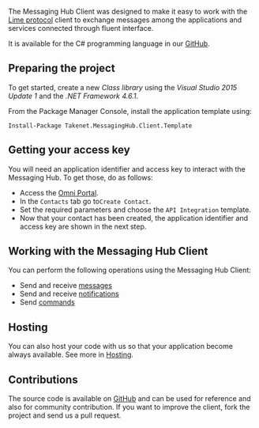 The Messaging Hub Client was designed to make it easy to work with the [Lime protocol](http://limeprotocol.org) client to exchange messages among the applications and services connected through fluent interface.

It is available for the C# programming language in our [GitHub](https://github.com/takenet/messaginghub-client-csharp).

## Preparing the project

To get started, create a new *Class library* using the *Visual Studio 2015 Update 1* and the *.NET Framework 4.6.1*.

From the Package Manager Console, install the application template using:

    Install-Package Takenet.MessagingHub.Client.Template

## Getting your access key

You will need an application identifier and access key to interact with the Messaging Hub. To get those, do as follows:
- Access the [Omni Portal](http://portal.messaginghub.io).
- In the `Contacts` tab go to`Create Contact`.
- Set the required parameters and choose the `API Integration` template.
- Now that your contact has been created, the application identifier and access key are shown in the next step.

## Working with the Messaging Hub Client

You can perform the following operations using the Messaging Hub Client:
- Send and receive [messages](http://portal.messaginghub.io/#/docs/messages)
- Send and receive [notifications](http://portal.messaginghub.io/#/docs/notifications)
- Send [commands](http://portal.messaginghub.io/#/docs/commands)

## Hosting

You can also host your code with us so that your application become always available.
See more in [Hosting](http://portal.messaginghub.io/#/docs/hosting).

## Contributions

The source code is available on [GitHub](https://github.com/takenet) and can be used for reference and also for community contribution. If you want to improve the client, fork the project and send us a pull request.

